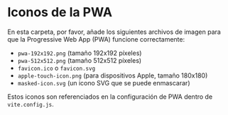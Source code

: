 # Iconos de la PWA

En esta carpeta, por favor, añade los siguientes archivos de imagen para que la Progressive Web App (PWA) funcione correctamente:

- `pwa-192x192.png` (tamaño 192x192 píxeles)
- `pwa-512x512.png` (tamaño 512x512 píxeles)
- `favicon.ico` o `favicon.svg`
- `apple-touch-icon.png` (para dispositivos Apple, tamaño 180x180)
- `masked-icon.svg` (un icono SVG que se puede enmascarar)

Estos iconos son referenciados en la configuración de PWA dentro de `vite.config.js`.
